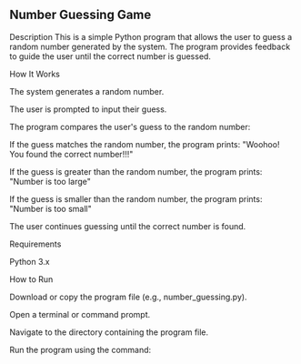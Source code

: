 ## Number Guessing Game
Description
This is a simple Python program that allows the user to guess a random number generated by the system. The program provides feedback to guide the user until the correct number is guessed.

How It Works

The system generates a random number.

The user is prompted to input their guess.

The program compares the user's guess to the random number:

If the guess matches the random number, the program prints:
"Woohoo! You found the correct number!!!"

If the guess is greater than the random number, the program prints:
"Number is too large"

If the guess is smaller than the random number, the program prints:
"Number is too small"

The user continues guessing until the correct number is found.

Requirements

Python 3.x

How to Run

Download or copy the program file (e.g., number_guessing.py).

Open a terminal or command prompt.

Navigate to the directory containing the program file.

Run the program using the command:
